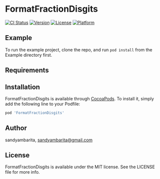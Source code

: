 # FormatFractionDisgits

[![CI Status](https://img.shields.io/travis/sandyambarita/FormatFractionDisgits.svg?style=flat)](https://travis-ci.org/sandyambarita/FormatFractionDisgits)
[![Version](https://img.shields.io/cocoapods/v/FormatFractionDisgits.svg?style=flat)](https://cocoapods.org/pods/FormatFractionDisgits)
[![License](https://img.shields.io/cocoapods/l/FormatFractionDisgits.svg?style=flat)](https://cocoapods.org/pods/FormatFractionDisgits)
[![Platform](https://img.shields.io/cocoapods/p/FormatFractionDisgits.svg?style=flat)](https://cocoapods.org/pods/FormatFractionDisgits)

## Example

To run the example project, clone the repo, and run `pod install` from the Example directory first.

## Requirements

## Installation

FormatFractionDisgits is available through [CocoaPods](https://cocoapods.org). To install
it, simply add the following line to your Podfile:

```ruby
pod 'FormatFractionDisgits'
```

## Author

sandyambarita, sandyambarita@gmail.com

## License

FormatFractionDisgits is available under the MIT license. See the LICENSE file for more info.
